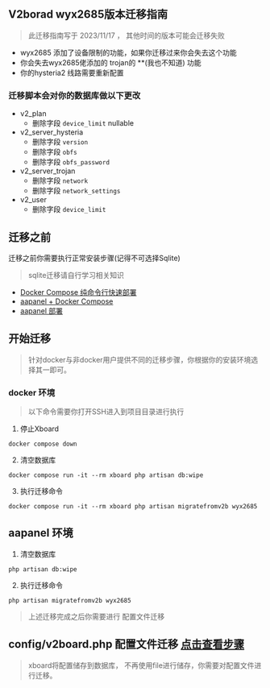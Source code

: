 ## V2borad wyx2685版本迁移指南
> 此迁移指南写于 2023/11/17 ， 其他时间的版本可能会迁移失败
- wyx2685 添加了设备限制的功能，如果你迁移过来你会失去这个功能
- 你会失去wyx2685佬添加的 trojan的 **(我也不知道) 功能
- 你的hysteria2 线路需要重新配置

### 迁移脚本会对你的数据库做以下更改
- v2_plan 
    - 删除字段 `device_limit` nullable
- v2_server_hysteria
    - 删除字段 `version` 
    - 删除字段 `obfs`
    - 删除字段 `obfs_password`
- v2_server_trojan
    - 删除字段 `network`
    - 删除字段 `network_settings`
- v2_user
    - 删除字段 `device_limit`

## 迁移之前
迁移之前你需要执行正常安装步骤(记得不可选择Sqlite)
> sqlite迁移请自行学习相关知识  
- [Docker Compose 纯命令行快速部署](./docs/docker-compose安装指南.md)
- [aapanel + Docker Compose](./docs/aapanel+docker安装指南.md)
- [aapanel 部署](./docs/)

## 开始迁移
> 针对docker与非docker用户提供不同的迁移步骤，你根据你的安装环境选择其一即可。

### docker 环境
> 以下命令需要你打开SSH进入到项目目录进行执行 
1. 停止Xboard
```
docker compose down
```
2. 清空数据库
```
docker compose run -it --rm xboard php artisan db:wipe
```
3. 执行迁移命令
```
docker compose run -it --rm xboard php artisan migratefromv2b wyx2685
```
## aapanel 环境
1. 清空数据库
```
php artisan db:wipe
```
2. 执行迁移命令
```
php artisan migratefromv2b wyx2685
```

> 上述迁移完成之后你需要进行 配置文件迁移
## config/v2board.php 配置文件迁移 [点击查看步骤](./config迁移指南.md)
> xboard将配置储存到数据库， 不再使用file进行储存，你需要对配置文件进行迁移。